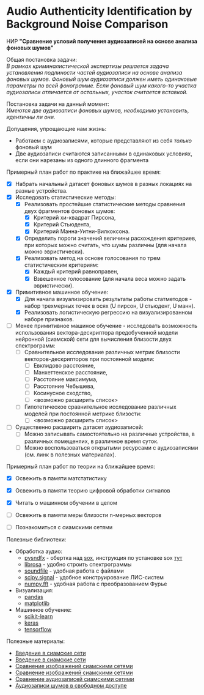 # Audio Authenticity Identification by Background Noise Comparison
НИР **"Сравнение условий получения аудиозаписей на основе анализа фоновых шумов"**  

Общая постановка задачи:  
*В рамках криминалистической экспертизы решается задача установления подлиности частей аудиозаписи на основе анализа фоновых шумов. Фоновый шум аудиозаписи должен иметь одинаковые параметры по всей фонограмме. Если фоновый шум какого-то участка аудиозаписи отличается от остальных, участок считается вставкой.*

Постановка задачи на данный момент:  
*Имеются две аудиозаписи фоновых шумов, необходимо установить, идентичны ли они.*

Допущения, упрощающие нам жизнь:
* Работаем с аудиозаписями, которые представляют из себя *только* фоновый шум
* Две аудиозаписи считаются записанными в одинаковых условиях, если они нарезаны из одного длинного фрагмента
 
Примерный план работ  по практике на ближайшее время:
- [x] Набрать начальный датасет фоновых шумов в разных локациях на разные устройства.
- [x] Исследовать статистические методы:
  - [x] Реализовать простейшие статистические методы сравнения двух фрагментов фоновых шумов:
    - [x] Критерий хи-квадрат Пирсона,
    - [x] Критерий Стьюдента,
    - [x] Критерий Манна-Уитни-Вилкоксона.
  - [x] Определить пороги значений величины расхождения критериев, при которых можно считать, что шумы различны (для начала можно эвристически). 
  - [x] Реализовать метод на основе голосования по трем статистическим критериям:
    - [x] Каждый критерий равноправен,
    - [x] Взвешенное голосование (для начала веса можно задать эвристически).
- [x] Примитивное машинное обучение:    
  - [x] Для начала визуализировать результаты работы статметодов - набор трехмерных точек в осях (U пирсон, U стьюдент, U манн).
  - [x] Реализовать логистическую регрессию на визуализированном наборе признаков.
- [ ] Менее примитивное машиное обучение - исследовать возможность использования вектора-дескриптора предобученной модели нейронной (сиамской) сети для вычисления близости двух спектрограмм:  
  - [ ] Сравнительное исследование различных метрик близости векторов-дескрипторов при постоянной модели:
    - [ ] Евклидово расстояние,
    - [ ] Манхеттенское расстояние,
    - [ ] Расстояние максимума,
    - [ ] Расстояние Чебышева,
    - [ ] Косинусное сходство,
    - [ ] <возможно расширить список> 
  - [ ] Гипотетическое сравнительное исследование различных моделей при постоянной метрике близости:
    - [ ] <возможно расширить список>      
- [ ] Существенно расширить датасет аудиозаписей:
  - [ ] Можно записывать самостоятельно на различные устройства, в различных помещеняих, в различное время суток.
  - [ ] Можно воспользоваться открытыми ресурсами с аудиозаписями (см. линк в полезных материалах).

Примерный план работ по теории на ближайшее время:  
- [x] Освежить в памяти матстатистику  
- [x] Освежить в памяти теорию цифровой обработки сигналов  
- [x] Читать о машинном обучении в целом  
- [ ] Освежить в памяти меры близости n-мерных векторов
- [ ] Познакомиться с сиамскими сетями



Полезные библиотеки:
  * Обработка аудио:
    * [pysndfx](https://pypi.org/project/pysndfx/) - обертка над [sox](http://sox.sourceforge.net/), инструкция по установке sox [тут](https://stackoverflow.com/questions/17667491/how-to-use-sox-in-windows)
    * [librosa](https://librosa.org/doc/latest/index.html) - удобно строить спектрограммы
    * [soundfile](https://pysoundfile.readthedocs.io/en/latest/) - удобная работа с файлами
    * [scipy.signal](https://docs.scipy.org/doc/scipy/reference/signal.html#module-scipy.signal) - удобное конструирование ЛИС-систем
    * [numpy.fft](https://numpy.org/doc/stable/reference/routines.fft.html) - удобная работа с преобразованием Фурье
  * Визуализация:
    * [pandas](https://pandas.pydata.org/docs/)
    * [matplotlib](https://matplotlib.org/3.3.1/contents.html)
  * Машинное обучение:
    * [scikit-learn](https://scikit-learn.org/stable/)
    * [keras](https://keras.io/)
    * [tensorflow](https://www.tensorflow.org/)

Полезные материалы:
 * [Введение в сиамские сети](https://towardsdatascience.com/a-friendly-introduction-to-siamese-networks-85ab17522942)
 * [Введение в сиамские сети](https://towardsdatascience.com/one-shot-learning-with-siamese-networks-using-keras-17f34e75bb3d)
 * [Сравнение изображений сиамскими сетями](https://www.pyimagesearch.com/2020/12/07/comparing-images-for-similarity-using-siamese-networks-keras-and-tensorflow/)
 * [Сравнение изображений сиамскими сетями](https://www.researchgate.net/publication/320055318_Image_similarity_using_Deep_CNN_and_Curriculum_Learning)
 * [Сравнение аудиозаписей сиамскими сетями](https://towardsdatascience.com/calculating-audio-song-similarity-using-siamese-neural-networks-62730e8f3e3d)
 * [Аудиозаписи шумов в свободном доступе](https://annotator.freesound.org/fsd/explore/%252Fm%252F093_4n/)
